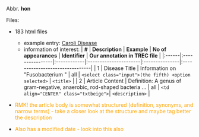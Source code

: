 Abbr. **hon**

Files:
  * 183 html files
    * example entry: [Caroli Disease](http://www.hon.ch/HONselect/RareDiseases/EN/C06.130.120.127.500.html)
    * information of interest:
| **#** | **Description** | **Example** | **No of appearances** | **Identifier** | **Our annotation in TREC file** |
|:------|:----------------|:------------|:----------------------|:---------------|:--------------------------------|
| 1     | Disease Title   | Information on "Fusobacterium " | all                   | `<select class="input">(the fifth) <option selected>` | `<title>`                       |
| 2     | Article Content | Definition: A genus of gram-negative, anaerobic, rod-shaped bacteria ... | all                   | `<td align="CENTER" class="txtbeige">`| `<description>`                 |

  * <font color='orange'>RMK! the article body is somewhat structured (definition, synonyms, and narrow terms) - take a closer look at the structure and maybe tag better the description </font>
  * <font color='orange'>Also has a modified date - look into this also</font>